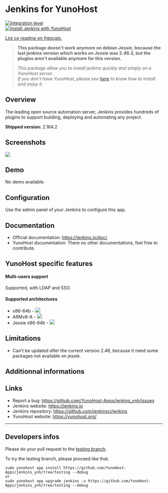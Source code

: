 # Jenkins for YunoHost

[![Integration level](https://dash.yunohost.org/integration/jenkins.svg)](https://dash.yunohost.org/appci/app/jenkins)  
[![Install Jenkins with YunoHost](https://install-app.yunohost.org/install-with-yunohost.png)](https://install-app.yunohost.org/?app=jenkins)

*[Lire ce readme en français.](./README_fr.md)*

> **This package doesn't work anymore on debian Jessie, because the last jenkins version which works on Jessie was 2.46.3, but the plugins aren't available anymore for this version.**

> *This package allow you to install jenkins quickly and simply on a YunoHost server.  
If you don't have YunoHost, please see [here](https://yunohost.org/#/install) to know how to install and enjoy it.*

## Overview
The leading open source automation server, Jenkins provides hundreds of plugins to support building, deploying and automating any project.

**Shipped version:** 2.164.2

## Screenshots

![](https://crudelis.fr/lutim/w8DlycXB.png)

## Demo

No demo available.

## Configuration

Use the admin panel of your Jenkins to configure this app.

## Documentation

 * Official documentation: https://jenkins.io/doc/
 * YunoHost documentation: There no other documentations, feel free to contribute.

## YunoHost specific features

#### Multi-users support

Supported, with LDAP and SSO.

#### Supported architectures

* x86-64b - [![](https://ci-apps.yunohost.org/ci/logs/jenkins%20%28Apps%29.svg)](https://ci-apps.yunohost.org/ci/apps/jenkins/)
* ARMv8-A - [![](https://ci-apps-arm.yunohost.org/ci/logs/jenkins%20%28Apps%29.svg)](https://ci-apps-arm.yunohost.org/ci/apps/jenkins/)
* Jessie x86-64b - [![](https://ci-stretch.nohost.me/ci/logs/jenkins%20%28Apps%29.svg)](https://ci-stretch.nohost.me/ci/apps/jenkins/)

## Limitations

* Can't be updated after the current version 2.46, because it need some packages not available on jessie.

## Additionnal informations

## Links

 * Report a bug: https://github.com/YunoHost-Apps/jenkins_ynh/issues
 * Jenkins website: https://jenkins.io
 * Jenkins repository: https://github.com/jenkinsci/jenkins
 * YunoHost website: https://yunohost.org/

---

Developers infos
----------------

Please do your pull request to the [testing branch](https://github.com/YunoHost-Apps/jenkins_ynh/tree/testing).

To try the testing branch, please proceed like that.
```
sudo yunohost app install https://github.com/YunoHost-Apps/jenkins_ynh/tree/testing --debug
or
sudo yunohost app upgrade jenkins -u https://github.com/YunoHost-Apps/jenkins_ynh/tree/testing --debug
```
